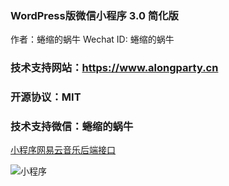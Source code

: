 ### WordPress版微信小程序 3.0 简化版

作者：蜷缩的蜗牛 Wechat ID: 蜷缩的蜗牛

### 技术支持网站：https://www.alongparty.cn

### 开源协议：MIT

### 技术支持微信：蜷缩的蜗牛

[小程序网易云音乐后端接口](https://github.com/kbsonlong/netmusic-node)

![小程序](https://www.alongparty.cn/img/alongparty.png)